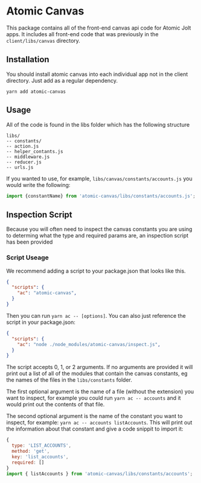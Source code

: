 # Atomic Canvas
This package contains all of the front-end canvas api code for Atomic Jolt apps. It includes all front-end code that was previously in the `client/libs/canvas` directory.

## Installation
You should install atomic canvas into each individual app not in the client directory. Just add as a regular dependency.

`yarn add atomic-canvas`

## Usage
All of the code is found in the libs folder which has the following structure
```
libs/
-- constants/
-- action.js
-- helper_contants.js
-- middleware.js
-- reducer.js
-- urls.js
```
If you wanted to use, for example, `libs/canvas/constants/accounts.js` you would write the following:
```Javascript
import {constantName} from 'atomic-canvas/libs/constants/accounts.js';
```
## Inspection Script
Because you will often need to inspect the canvas constants you are using to determing what the type and required params are, an inspection script has been provided

### Script Useage
We recommend adding a script to your package.json that looks like this.
```JSON
{
  "scripts": {
    "ac": "atomic-canvas",
  }
}
```

Then you can run `yarn ac -- [options]`. You can also just reference the script in your package.json:
```JSON
{
  "scripts": {
    "ac": "node ./node_modules/atomic-canvas/inspect.js",
  }
}
```
The script accepts 0, 1, or 2 arguments. If no arguments are provided it will print out a list of all of the modules that contain the canvas constants, eg the names of the files in the `libs/constants` folder.

The first optional argument is the name of a file (without the extension) you want to inspect, for example you could run `yarn ac -- accounts` and it would print out the contents of that file.

The second optional argument is the name of the constant you want to inspect, for example: `yarn ac -- accounts listAccounts`. This will print out the information about that constant and give a code snippit to import it:

```Javascript
{
  type: 'LIST_ACCOUNTS',
  method: 'get',
  key: 'list_accounts',
  required: []
}
import { listAccounts } from 'atomic-canvas/libs/constants/accounts';
```


